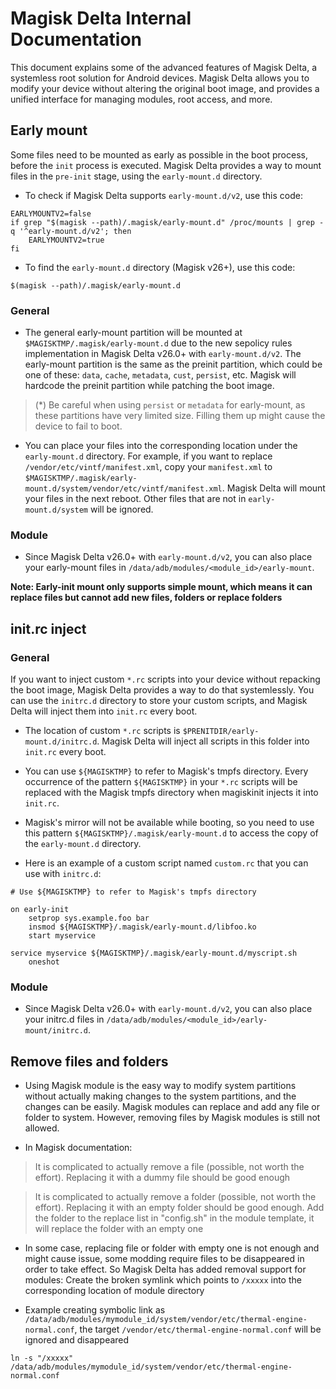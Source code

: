 # Magisk Delta Internal Documentation

This document explains some of the advanced features of Magisk Delta, a systemless root solution for Android devices. Magisk Delta allows you to modify your device without altering the original boot image, and provides a unified interface for managing modules, root access, and more.

## Early mount

Some files need to be mounted as early as possible in the boot process, before the `init` process is executed. Magisk Delta provides a way to mount files in the `pre-init` stage, using the `early-mount.d` directory.

- To check if Magisk Delta supports `early-mount.d/v2`, use this code:

```
EARLYMOUNTV2=false
if grep "$(magisk --path)/.magisk/early-mount.d" /proc/mounts | grep -q '^early-mount.d/v2'; then
    EARLYMOUNTV2=true
fi
```

- To find the `early-mount.d` directory (Magisk v26+), use this code:

```
$(magisk --path)/.magisk/early-mount.d
```

### General

- The general early-mount partition will be mounted at `$MAGISKTMP/.magisk/early-mount.d` due to the new sepolicy rules implementation in Magisk Delta v26.0+ with `early-mount.d/v2`. The early-mount partition is the same as the preinit partition, which could be one of these: `data`, `cache`, `metadata`, `cust`, `persist`, etc. Magisk will hardcode the preinit partition while patching the boot image.

> (*) Be careful when using `persist` or `metadata` for early-mount, as these partitions have very limited size. Filling them up might cause the device to fail to boot.

- You can place your files into the corresponding location under the `early-mount.d` directory. For example, if you want to replace `/vendor/etc/vintf/manifest.xml`, copy your `manifest.xml` to `$MAGISKTMP/.magisk/early-mount.d/system/vendor/etc/vintf/manifest.xml`. Magisk Delta will mount your files in the next reboot. Other files that are not in `early-mount.d/system` will be ignored.

### Module

- Since Magisk Delta v26.0+ with `early-mount.d/v2`, you can also place your early-mount files in `/data/adb/modules/<module_id>/early-mount`.

**Note: Early-init mount only supports simple mount, which means it can replace files but cannot add new files, folders or replace folders**

## init.rc inject

### General

If you want to inject custom `*.rc` scripts into your device without repacking the boot image, Magisk Delta provides a way to do that systemlessly. You can use the `initrc.d` directory to store your custom scripts, and Magisk Delta will inject them into `init.rc` every boot.

- The location of custom `*.rc` scripts is `$PRENITDIR/early-mount.d/initrc.d`. Magisk Delta will inject all scripts in this folder into `init.rc` every boot.
- You can use `${MAGISKTMP}` to refer to Magisk's tmpfs directory. Every occurrence of the pattern `${MAGISKTMP}` in your `*.rc` scripts will be replaced with the Magisk tmpfs directory when magiskinit injects it into `init.rc`.
- Magisk's mirror will not be available while booting, so you need to use this pattern `${MAGISKTMP}/.magisk/early-mount.d` to access the copy of the `early-mount.d` directory.

- Here is an example of a custom script named `custom.rc` that you can use with `initrc.d`:

```
# Use ${MAGISKTMP} to refer to Magisk's tmpfs directory

on early-init
    setprop sys.example.foo bar
    insmod ${MAGISKTMP}/.magisk/early-mount.d/libfoo.ko
    start myservice

service myservice ${MAGISKTMP}/.magisk/early-mount.d/myscript.sh
    oneshot
```

### Module

- Since Magisk Delta v26.0+ with `early-mount.d/v2`, you can also place your initrc.d files in `/data/adb/modules/<module_id>/early-mount/initrc.d`.

## Remove files and folders

- Using Magisk module is the easy way to modify system partitions without actually making changes to the system partitions, and the changes can be easily. Magisk modules can replace and add any file or folder to system. However, removing files by Magisk modules is still not allowed.

- In Magisk documentation:

> It is complicated to actually remove a file (possible, not worth the effort). Replacing it with a dummy file should be good enough

> It is complicated to actually remove a folder (possible, not worth the effort). Replacing it with an empty folder should be good enough. Add the folder to the replace list in "config.sh" in the module template, it will replace the folder with an empty one

- In some case, replacing file or folder with empty one is not enough and might cause issue, some modding require files to be disappeared in order to take effect. So Magisk Delta has added removal support for modules: Create the broken symlink which points to `/xxxxx` into the corresponding location of module directory

- Example creating symbolic link as `/data/adb/modules/mymodule_id/system/vendor/etc/thermal-engine-normal.conf`, the target `/vendor/etc/thermal-engine-normal.conf` will be ignored and disappeared

```
ln -s "/xxxxx" /data/adb/modules/mymodule_id/system/vendor/etc/thermal-engine-normal.conf
```

